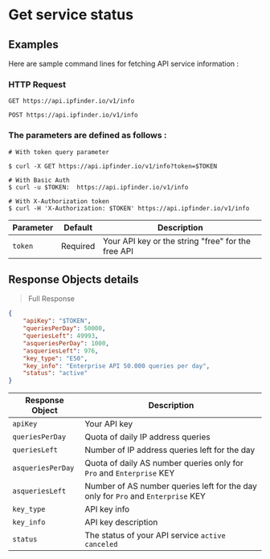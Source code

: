 # Get service status

## Examples
Here are sample command lines for fetching API service information :

### HTTP Request

`GET https://api.ipfinder.io/v1/info`

`POST https://api.ipfinder.io/v1/info`

### The parameters are defined as follows :
```shell
# With token query parameter

$ curl -X GET https://api.ipfinder.io/v1/info?token=$TOKEN 

# With Basic Auth
$ curl -u $TOKEN:  https://api.ipfinder.io/v1/info

# With X-Authorization token
$ curl -H 'X-Authorization: $TOKEN' https://api.ipfinder.io/v1/info
```



Parameter | Default | Description
--------- | ------- | -----------
`token`     | Required | Your API key or the string "free" for the free API




## Response Objects details

> Full Response


```json
{
    "apiKey": "$TOKEN",
    "queriesPerDay": 50000,
    "queriesLeft": 49993,
    "asqueriesPerDay": 1000,
    "asqueriesLeft": 976,
    "key_type": "E50",
    "key_info": "Enterprise API 50.000 queries per day",
    "status": "active"
}

```

Response Object   | Description
---------         |  -----------
`apiKey`          |  Your API key
`queriesPerDay`   |  Quota of daily IP address queries
`queriesLeft`     |  Number of IP address queries left for the day
`asqueriesPerDay` |  Quota of daily AS number queries only for `Pro` and `Enterprise` KEY
`asqueriesLeft`   |  Number of AS number queries left for the day only for `Pro` and `Enterprise` KEY
`key_type`        |  API key info
`key_info`        |  API key description
`status`          |  The status of your API service `active` `canceled`
